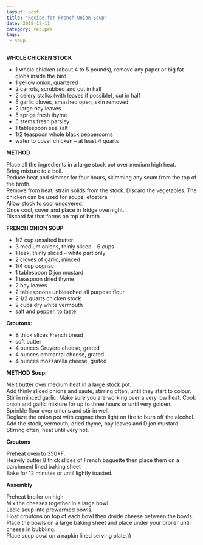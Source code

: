 ```yaml
---
layout: post
title: "Recipe for French Onion Soup"
date: 2018-12-11
category: recipes
tags:
 - soup 
---
```


**WHOLE CHICKEN STOCK**

* 1 whole chicken (about 4 to 5 pounds), remove any paper or big fat globs inside the bird
* 1 yellow onion, quartered
* 2 carrots, scrubbed and cut in half
* 2 celery stalks (with leaves if possible), cut in half
* 5 garlic cloves, smashed open, skin removed
* 2 large bay leaves
* 5 sprigs fresh thyme
* 5 stems fresh parsley
* 1 tablespoon sea salt
* 1/2 teaspoon whole black peppercorns
* water to cover chicken – at least 4 quarts

**METHOD**

Place all the ingredients in a large stock pot over medium high heat.  
Bring mixture to a boil.  
Reduce heat and simmer for four hours, skimming any scum from the top of the broth.  
Remove from heat, strain solids from the stock. Discard the vegetables. The chicken can be used for soups, etcetera  
Allow stock to cool uncovered.  
Once cool, cover and place in fridge overnight.  
Discard fat that forms on top of broth

**FRENCH ONION SOUP**

* 1/2 cup unsalted butter
* 3 medium onions, thinly sliced – 6 cups
* 1 leek, thinly sliced – white part only
* 2 cloves of garlic, minced
* 1/4 cup cognac
* 1 tablespoon Dijon mustard
* 1 teaspoon dried thyme
* 2 bay leaves
* 2 tablespoons unbleached all purpose flour
* 2 1/2 quarts chicken stock
* 2 cups dry white vermouth
* salt and pepper, to taste

**Croutons:**

* 8 thick slices French bread
* soft butter
* 4 ounces Gruyere cheese, grated
* 4 ounces emmantal cheese, grated
* 4 ounces mozzarella cheese, grated

**METHOD**
**Soup:**

Melt butter over medium heat in a large stock pot.  
Add thinly sliced onions and saute, stirring often, until they start to colour.  
Stir in minced garlic. Make sure you are working over a very low heat. Cook onion and garlic mixture for up to three hours or until very golden.  
Sprinkle flour over onions and stir in well.  
Deglaze the onion pot with cognac then light on fire to burn off the alcohol.  
Add the stock, vermouth, dried thyme, bay leaves and Dijon mustard  
Stirring often, heat until very hot.  

**Croutons**

Preheat oven to 350*F.  
Heavily butter 8 thick slices of French baguette then place them on a parchment lined baking sheet  
Bake for 12 minutes or until lightly toasted.

**Assembly**

Preheat broiler on high  
Mix the cheeses together in a large bowl.  
Ladle soup into prewarmed bowls.  
Float croutons on top of each bowl then divide cheese between the bowls.  
Place the bowls on a large baking sheet and place under your broiler until cheese in bubbling.  
Place soup bowl on a napkin lined serving plate.))  
